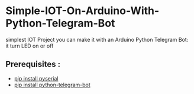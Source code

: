 # Simple-IOT-On-Arduino-With-Python-Telegram-Bot

simplest IOT Project you can make it with an Arduino Python Telegram Bot: it turn LED on or off

## Prerequisites :
- [pip install pyserial](https://pypi.org/project/pyserial/)
- [pip install python-telegram-bot](https://pypi.org/project/python-telegram-bot/)

